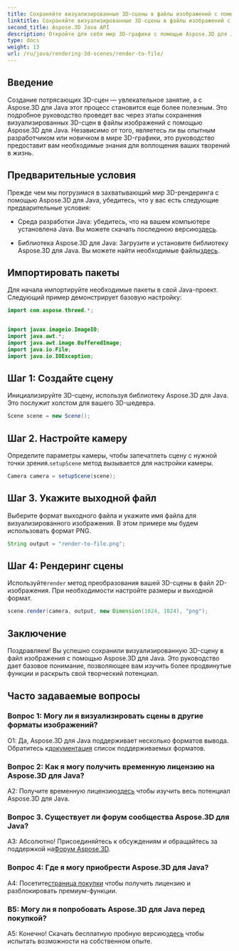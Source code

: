 ```yaml
---
title: Сохраняйте визуализированные 3D-сцены в файлы изображений с помощью Aspose.3D для Java
linktitle: Сохраняйте визуализированные 3D-сцены в файлы изображений с помощью Aspose.3D для Java
second_title: Aspose.3D Java API
description: Откройте для себя мир 3D-графики с помощью Aspose.3D для Java. Научитесь легко сохранять потрясающие сцены в изображения.
type: docs
weight: 13
url: /ru/java/rendering-3d-scenes/render-to-file/
---
```

## Введение

Создание потрясающих 3D-сцен — увлекательное занятие, а с Aspose.3D для Java этот процесс становится еще более полезным. Это подробное руководство проведет вас через этапы сохранения визуализированных 3D-сцен в файлы изображений с помощью Aspose.3D для Java. Независимо от того, являетесь ли вы опытным разработчиком или новичком в мире 3D-графики, это руководство предоставит вам необходимые знания для воплощения ваших творений в жизнь.

## Предварительные условия

Прежде чем мы погрузимся в захватывающий мир 3D-рендеринга с помощью Aspose.3D для Java, убедитесь, что у вас есть следующие предварительные условия:

- Среда разработки Java: убедитесь, что на вашем компьютере установлена Java. Вы можете скачать последнюю версию[здесь](https://www.java.com/download/).

-  Библиотека Aspose.3D для Java: Загрузите и установите библиотеку Aspose.3D для Java. Вы можете найти необходимые файлы[здесь](https://releases.aspose.com/3d/java/).

## Импортировать пакеты

Для начала импортируйте необходимые пакеты в свой Java-проект. Следующий пример демонстрирует базовую настройку:

```java
import com.aspose.threed.*;


import javax.imageio.ImageIO;
import java.awt.*;
import java.awt.image.BufferedImage;
import java.io.File;
import java.io.IOException;
```

## Шаг 1: Создайте сцену

Инициализируйте 3D-сцену, используя библиотеку Aspose.3D для Java. Это послужит холстом для вашего 3D-шедевра.

```java
Scene scene = new Scene();
```

## Шаг 2. Настройте камеру

 Определите параметры камеры, чтобы запечатлеть сцену с нужной точки зрения.`setupScene` метод вызывается для настройки камеры.

```java
Camera camera = setupScene(scene);
```

## Шаг 3. Укажите выходной файл

Выберите формат выходного файла и укажите имя файла для визуализированного изображения. В этом примере мы будем использовать формат PNG.

```java
String output = "render-to-file.png";
```

## Шаг 4: Рендеринг сцены

 Используйте`render` метод преобразования вашей 3D-сцены в файл 2D-изображения. При необходимости настройте размеры и выходной формат.

```java
scene.render(camera, output, new Dimension(1024, 1024), "png");
```

## Заключение

Поздравляем! Вы успешно сохранили визуализированную 3D-сцену в файл изображения с помощью Aspose.3D для Java. Это руководство дает базовое понимание, позволяющее вам изучить более продвинутые функции и раскрыть свой творческий потенциал.

## Часто задаваемые вопросы

### Вопрос 1: Могу ли я визуализировать сцены в другие форматы изображений?

 О1: Да, Aspose.3D для Java поддерживает несколько форматов вывода. Обратитесь к[документация](https://reference.aspose.com/3d/java/) список поддерживаемых форматов.

### Вопрос 2: Как я могу получить временную лицензию на Aspose.3D для Java?

 A2: Получите временную лицензию[здесь](https://purchase.aspose.com/temporary-license/) чтобы изучить весь потенциал Aspose.3D для Java.

### Вопрос 3. Существует ли форум сообщества Aspose.3D для Java?

 А3: Абсолютно! Присоединяйтесь к обсуждениям и обращайтесь за поддержкой на[Форум Aspose.3D](https://forum.aspose.com/c/3d/18).

### Вопрос 4: Где я могу приобрести Aspose.3D для Java?

 А4: Посетите[страница покупки](https://purchase.aspose.com/buy) чтобы получить лицензию и разблокировать премиум-функции.

### В5: Могу ли я попробовать Aspose.3D для Java перед покупкой?

 А5: Конечно! Скачать бесплатную пробную версию[здесь](https://releases.aspose.com/) чтобы испытать возможности на собственном опыте.